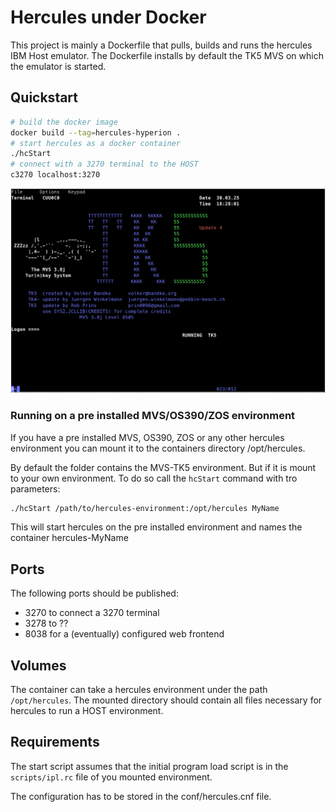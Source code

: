# Hercules under Docker

This project is mainly a Dockerfile that pulls, builds and runs the hercules 
IBM Host emulator. The Dockerfile installs by default the TK5 MVS on which 
the emulator is started. 

## Quickstart

```bash
# build the docker image
docker build --tag=hercules-hyperion .
# start hercules as a docker container
./hcStart
# connect with a 3270 terminal to the HOST
c3270 localhost:3270
```

![img.png](doc/image/start.png)

### Running on a pre installed MVS/OS390/ZOS environment
If you have a pre installed MVS, OS390, ZOS or any other hercules 
environment you can mount it to the containers directory /opt/hercules.

By default the folder contains the MVS-TK5 environment. But if it is mount 
to your own environment. To do so call the ```hcStart``` command with tro 
parameters:

```bash
./hcStart /path/to/hercules-environment:/opt/hercules MyName
```

This will start hercules on the pre installed environment and names the 
container hercules-MyName

## Ports
The following ports should be published:

* 3270 to connect a 3270 terminal
* 3278 to ??
* 8038 for a (eventually) configured web frontend

## Volumes
The container can take a hercules environment under the path 
```/opt/hercules```. The mounted directory should contain all files 
necessary for hercules to run a HOST environment.

## Requirements

The start script assumes that the initial program load script is in the 
```scripts/ipl.rc``` file of you mounted environment.

The configuration has to be stored in the conf/hercules.cnf file.


